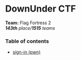 # DownUnder CTF

**Team:** Flag Fortress 2 \
_**143th** place/**1515** teams_

### Table of contents

* [sign-in (pwn)](sign-in)
